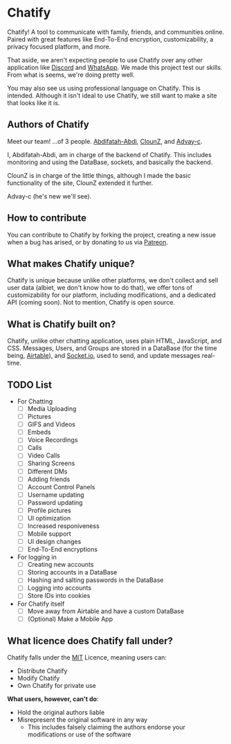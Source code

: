 # Chatify
Chatify! A tool to communicate with family, friends, and communities online. Paired with great features like End-To-End encryption, customizability, a privacy focused platform, and more.

That aside, we aren't expecting people to use Chatify over any other application like [Discord](discord.com) and [WhatsApp](whatsapp.com). We made this project test our skills. From what is seems, we're doing pretty well.

You may also see us using professional language on Chatify. This is intended. Although it isn't ideal to use Chatify, we still want to make a site that looks like it is.

## Authors of Chatify
Meet our team! ...of 3 people. [Abdifatah-Abdi](https://github.com/Abdifatah-Abdi), [ClounZ](https://github.com/Omar), and [Advay-c](https://github.com/advay-c).

I, Abdifatah-Abdi, am in charge of the backend of Chatify. This includes monitoring and using the DataBase, sockets, and basically the backend.

ClounZ is in charge of the little things, although I made the basic functionality of the site, ClounZ extended it further.

Advay-c (he's new we'll see).

## How to contribute
You can contribute to Chatify by forking the project, creating a new issue when a bug has arised, or by donating to us via [Patreon](https://patreon.com).

## What makes Chatify unique?
Chatify is unique because unlike other platforms, we don't collect and sell user data (albiet, we don't know how to do that), we offer tons of customizability for our platform, including modifications, and a dedicated API (coming soon). Not to mention, Chatify is open source.

## What is Chatify built on?
Chatify, unlike other chatting application, uses plain HTML, JavaScript, and CSS. Messages, Users, and Groups are stored in a DataBase (for the time being, [Airtable](airtable.com)), and [Socket.io](https://socket.io/), used to send, and update messages real-time.

## TODO List
- For Chatting
    - [ ] Media Uploading
    - [ ] Pictures
    - [ ] GIFS and Videos
    - [ ] Embeds
    - [ ] Voice Recordings
    - [ ] Calls
    - [ ] Video Calls
    - [ ] Sharing Screens
    - [ ] Different DMs
    - [ ] Adding friends
    - [ ] Account Control Panels
    - [ ] Username updating
    - [ ] Password updating
    - [ ] Profile pictures
    - [ ] UI optimization
    - [ ] Increased responiveness
    - [ ] Mobile support
    - [ ] UI design changes
    - [ ] End-To-End encryptions

- For logging in
    - [ ] Creating new accounts
    - [ ] Storing accounts in a DataBase
    - [ ] Hashing and salting passwords in the DataBase
    - [ ] Logging into accounts
    - [ ] Store IDs into cookies

- For Chatify itself
    - [ ] Move away from Airtable and have a custom DataBase
    - [ ] (Optional) Make a Mobile App

## What licence does Chatify fall under?
Chatify falls under the [MIT](https://choosealicense.com/licenses/mit/) Licence, meaning users can:
- Distribute Chatify
- Modify Chatify
- Own Chatify for private use

**What users, however, can't do**:
- Hold the original authors liable
- Misrepresent the original software in any way
    - This includes falsely claiming the authors endorse your modifications or use of the software
